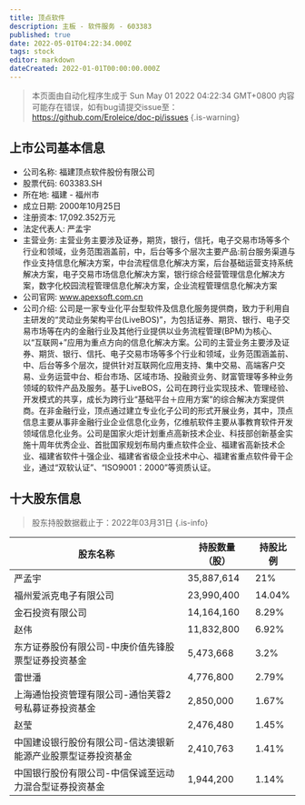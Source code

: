 ```yaml
---
title: 顶点软件
description: 主板 - 软件服务 - 603383
published: true
date: 2022-05-01T04:22:34.000Z
tags: stock
editor: markdown
dateCreated: 2022-01-01T00:00:00.000Z
---
```


> 本页面由自动化程序生成于 Sun May 01 2022 04:22:34 GMT+0800
> 内容可能存在错误，如有bug请提交issue至：https://github.com/Eroleice/doc-pi/issues
{.is-warning}

## 上市公司基本信息
- 公司名称: 福建顶点软件股份有限公司
- 股票代码: 603383.SH
- 所在地: 福建 - 福州市
- 成立日期: 2000年10月25日
- 注册资本: 17,092.352万元
- 法定代表人: 严孟宇
- 主营业务: 主营业务主要涉及证券，期货，银行，信托，电子交易市场等多个行业和领域，业务范围涵盖前，中，后台等多个层次主要产品:前台服务渠道与作业支持信息化解决方案，中台流程信息化解决方案，后台基础运营支持系统解决方案，电子交易市场信息化解决方案，银行综合经营管理信息化解决方案，数字化校园流程管理信息化解决方案，企业流程管理信息化解决方案
- 公司官网: www.apexsoft.com.cn
- 公司介绍: 公司是一家专业化平台型软件及信息化服务提供商，致力于利用自主研发的“灵动业务架构平台(LiveBOS)”，为包括证券、期货、银行、电子交易市场等在内的金融行业及其他行业提供以业务流程管理(BPM)为核心、以“互联网+”应用为重点方向的信息化解决方案。公司的主营业务主要涉及证券、期货、银行、信托、电子交易市场等多个行业和领域，业务范围涵盖前、中、后台等多个层次，提供针对互联网化应用支持、集中交易、高端客户交易、业务运营中台、柜台市场、区域市场、投融资业务、财富管理等多种业务领域的软件产品及服务。基于LiveBOS，公司在跨行业实现技术、管理经验、开发模式的共享，成长为跨行业“基础平台＋应用方案”的综合解决方案提供商。在非金融行业，顶点通过建立专业化子公司的形式开展业务，其中，顶点信息主要从事非金融行业企业信息化业务，亿维航软件主要从事教育软件开发领域信息化业务。公司是国家火炬计划重点高新技术企业、科技部创新基金实施十周年优秀企业、首批国家规划布局内重点软件企业、福建省高新技术企业、福建省软件十强企业、福建省省级企业技术中心、福建省重点软件骨干企业，通过“双软认证”、“ISO9001：2000”等资质认证。


## 十大股东信息
> 股东持股数据截止于：2022年03月31日
{.is-info}

| 股东名称 | 持股数量（股） | 持股比例 |
| --- | --- | --- |
| 严孟宇 | 35,887,614 | 21% |
| 福州爱派克电子有限公司 | 23,990,400 | 14.04% |
| 金石投资有限公司 | 14,164,160 | 8.29% |
| 赵伟 | 11,832,800 | 6.92% |
| 东方证券股份有限公司-中庚价值先锋股票型证券投资基金 | 5,473,668 | 3.2% |
| 雷世潘 | 4,776,800 | 2.79% |
| 上海通怡投资管理有限公司-通怡芙蓉2号私募证券投资基金 | 2,850,000 | 1.67% |
| 赵莹 | 2,476,480 | 1.45% |
| 中国建设银行股份有限公司-信达澳银新能源产业股票型证券投资基金 | 2,410,763 | 1.41% |
| 中国银行股份有限公司-中信保诚至远动力混合型证券投资基金 | 1,944,200 | 1.14% |




